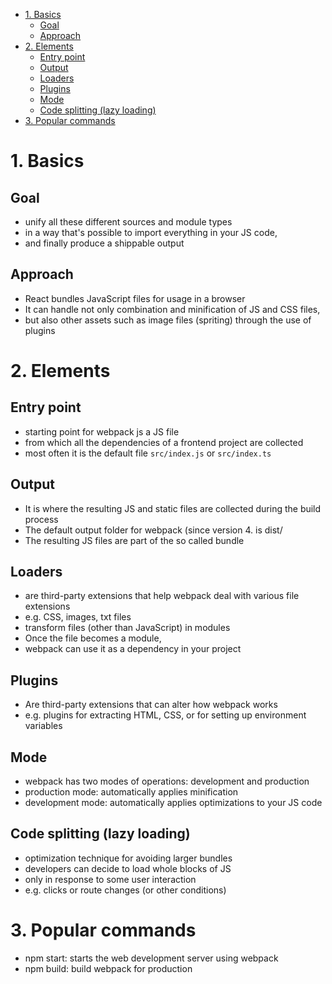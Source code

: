 - [1. Basics](#1-basics)
  - [Goal](#goal)
  - [Approach](#approach)
- [2. Elements](#2-elements)
  - [Entry point](#entry-point)
  - [Output](#output)
  - [Loaders](#loaders)
  - [Plugins](#plugins)
  - [Mode](#mode)
  - [Code splitting (lazy loading)](#code-splitting-lazy-loading)
- [3. Popular commands](#3-popular-commands)

# 1. Basics

## Goal

- unify all these different sources and module types
- in a way that's possible to import everything in your JS code,
- and finally produce a shippable output

## Approach

- React bundles JavaScript files for usage in a browser
- It can handle not only combination and minification of JS and CSS files,
- but also other assets such as image files (spriting) through the use of plugins

# 2. Elements

## Entry point

- starting point for webpack js a JS file
- from which all the dependencies of a frontend project are collected
- most often it is the default file `src/index.js` or `src/index.ts`

## Output

- It is where the resulting JS and static files are collected during the build process
- The default output folder for webpack (since version 4. is dist/
- The resulting JS files are part of the so called bundle

## Loaders

- are third-party extensions that help webpack deal with various file extensions
- e.g. CSS, images, txt files
- transform files (other than JavaScript) in modules
- Once the file becomes a module,
- webpack can use it as a dependency in your project

## Plugins

- Are third-party extensions that can alter how webpack works
- e.g. plugins for extracting HTML, CSS, or for setting up environment variables

## Mode

- webpack has two modes of operations: development and production
- production mode: automatically applies minification
- development mode: automatically applies optimizations to your JS code

## Code splitting (lazy loading)

- optimization technique for avoiding larger bundles
- developers can decide to load whole blocks of JS
- only in response to some user interaction
- e.g. clicks or route changes (or other conditions)

# 3. Popular commands

- npm start: starts the web development server using webpack
- npm build: build webpack for production

